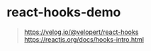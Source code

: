 # react-hooks-demo

> https://velog.io/@velopert/react-hooks  
> https://reactjs.org/docs/hooks-intro.html  

